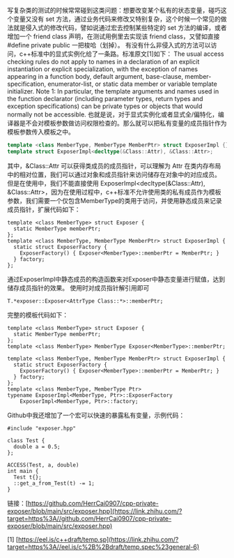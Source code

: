 写复杂类的测试的时候常常碰到这类问题：想要改变某个私有的状态变量，碰巧这个变量又没有 set 方法，通过业务代码来修改又特别复杂，这个时候一个常见的做法就是侵入式的修改代码，譬如说通过宏去控制某些特定的 set 方法的编译，或者增加一个 friend class 声明，在测试用例里去实现该 friend class，又譬如直接 #define private public 一把梭哈（划掉）。
有没有什么非侵入式的方法可以访问，c++标准中的显式实例化给了一条路。标准原文[1]如下：
The usual access checking rules do not apply to names in a declaration of an explicit instantiation or explicit specialization, with the exception of names appearing in a function body, default argument, base-clause, member-specification, enumerator-list, or static data member or variable template initializer.
Note 1: In particular, the template arguments and names used in the function declarator (including parameter types, return types and exception specifications) can be private types or objects that would normally not be accessible.
也就是说，对于显式实例化或者显式全/偏特化，编译器是不会对模板参数做访问权限检查的。那么就可以把私有变量的成员指针作为模板参数传入模板之中。

```cpp
template <class MemberType, MemberType MemberPtr> struct ExposerImpl {};
template struct ExposerImpl<decltype(&Class::Attr), &Class::Attr>;
```
其中，&Class::Attr 可以获得类成员的成员指针，可以理解为 Attr 在类内存布局中的相对位置，我们可以通过对象和成员指针来访问储存在对象中的对应成员。
但是在使用中，我们不能直接使用 ExposerImpl<decltype(&Class::Attr), &Class::Attr>，因为在使用过程中，c++标准不允许使用类的私有成员作为模板参数，我们需要一个仅包含MemberType的类用于访问，并使用静态成员来记录成员指针，扩展代码如下：

```
template <class MemberType> struct Exposer {
  static MemberType memberPtr;
};
template <class MemberType, MemberType MemberPtr> struct ExposerImpl {
  static struct ExposerFactory {
    ExposerFactory() { Exposer<MemberType>::memberPtr = MemberPtr; }
  } factory;
};
```
通过ExposerImpl中静态成员的构造函数来对Exposer中静态变量进行赋值，达到储存成员指针的效果。
使用时对成员指针解引用即可

```
T.*exposer::Exposer<AttrType Class::*>::memberPtr;
```
完整的模板代码如下：

```
template <class MemberType> struct Exposer {
  static MemberType memberPtr;
};
template <class MemberType> MemberType Exposer<MemberType>::memberPtr;

template <class MemberType, MemberType MemberPtr> struct ExposerImpl {
  static struct ExposerFactory {
    ExposerFactory() { Exposer<MemberType>::memberPtr = MemberPtr; }
  } factory;
};
template <class MemberType, MemberType Ptr>
typename ExposerImpl<MemberType, Ptr>::ExposerFactory
    ExposerImpl<MemberType, Ptr>::factory;
```
Github中我还增加了一个宏可以快速的暴露私有变量，示例代码：

```
#include "exposer.hpp"

class Test {
  double a = 0.5;
};

ACCESS(Test, a, double)
int main {
  Test t{};
  ::get_a_from_Test(t) -= 1;
}
```
链接：[https://github.com/HerrCai0907/cpp-private-exposer/blob/main/src/exposer.hpp](https://link.zhihu.com/?target=https%3A//github.com/HerrCai0907/cpp-private-exposer/blob/main/src/exposer.hpp)

[1] [https://eel.is/c++draft/temp.sp](https://link.zhihu.com/?target=https%3A//eel.is/c%2B%2Bdraft/temp.spec%23general-6)
